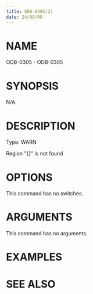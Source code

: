 ```yaml
---
title: ODB-0305(2)
date: 24/09/08
---
```


# NAME

ODB-0305 - ODB-0305

# SYNOPSIS

N/A.

# DESCRIPTION

Type: WARN

Region \"{}\" is not found

# OPTIONS

This command has no switches.

# ARGUMENTS

This command has no arguments.

# EXAMPLES

# SEE ALSO
